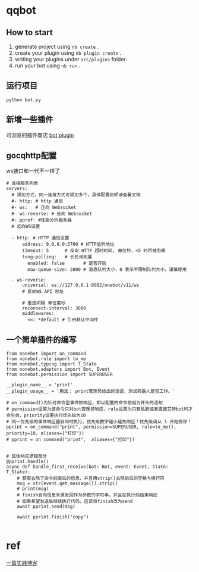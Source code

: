 # qqbot

## How to start

1. generate project using `nb create` .
2. create your plugin using `nb plugin create` .
3. writing your plugins under `src/plugins` folder.
4. run your bot using `nb run` .


## 运行项目
```
python bot.py
```


## 新增一些插件
可浏览的插件商店
[bot plugin](https://v2.nonebot.dev/store)


## gocqhttp配置

ws接口和一代不一样了
```
# 连接服务列表
servers:
  # 添加方式，同一连接方式可添加多个，具体配置说明请查看文档
  #- http: # http 通信
  #- ws:   # 正向 Websocket
  #- ws-reverse: # 反向 Websocket
  #- pprof: #性能分析服务器
  # 反向WS设置

  - http: # HTTP 通信设置
      address: 0.0.0.0:5700 # HTTP监听地址
      timeout: 5      # 反向 HTTP 超时时间, 单位秒，<5 时将被忽略
      long-polling:   # 长轮询拓展
        enabled: false       # 是否开启
        max-queue-size: 2000 # 消息队列大小，0 表示不限制队列大小，谨慎使用
        
  - ws-reverse:
      universal: ws://127.0.0.1:8082/onebot/v11/ws
      # 反向WS API 地址

      # 重连间隔 单位毫秒
      reconnect-interval: 3000
      middlewares:
        <<: *default # 引用默认中间件
```

## 一个简单插件的编写

```
from nonebot import on_command
from nonebot.rule import to_me
from nonebot.typing import T_State
from nonebot.adapters import Bot, Event
from nonebot.permission import SUPERUSER

__plugin_name__ = 'print'
__plugin_usage__ = '用法： print管理员给出的话语，测试机器人是否工作。'

# on_command()为针对命令型事件的响应，即以配置的命令前缀为开头的语句
# permission设置为该命令只对bot管理员响应，rule设置为只有私聊或者直接艾特bot时才会生效，priority设置执行优先级为10
# 同一优先级的事件响应器会同时执行，优先级数字越小越先响应！优先级请从 1 开始排序！
pprint = on_command("print", permission=SUPERUSER, rule=to_me(), priority=10, aliases={"打印"})
# pprint = on_command("print",  aliases={"打印"})


# 具体响应逻辑部分
@pprint.handle()
async def handle_first_receive(bot: Bot, event: Event, state: T_State):
    # 获取去除了命令前缀后的信息，并且用strip()去除前后的空格与换行符
    msg = str(event.get_message()).strip()
    # print(msg)
    # finish会向信息来源发回作为参数的字符串，并且在执行后结束响应
    # 如果希望发送后继续执行代码，应该将finish改为send
    await pprint.send(msg)

    await pprint.finish("copy")


```


# ref

[一篇实践博客](https://blog.chrisyy.top/qq-chatGPT.html)
